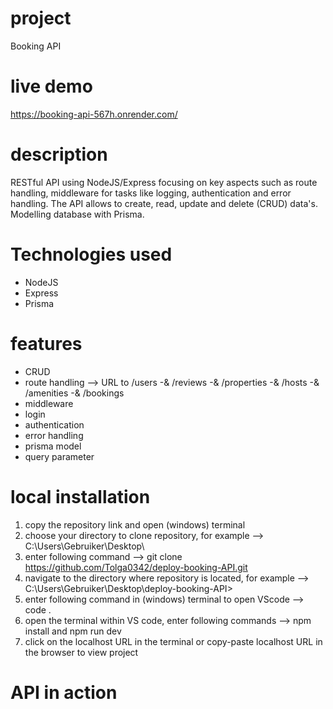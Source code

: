 # project

Booking API

# live demo 

https://booking-api-567h.onrender.com/

# description

RESTful API using NodeJS/Express focusing on key aspects such as route handling, middleware for tasks like logging, authentication and error handling. The API allows to create, read, update and delete (CRUD) data's. Modelling database with Prisma.

# Technologies used

- NodeJS
- Express
- Prisma

# features 

- CRUD
- route handling --> URL to /users -& /reviews -& /properties -& /hosts -& /amenities -& /bookings
- middleware
- login
- authentication
- error handling
- prisma model
- query parameter

# local installation 

1. copy the repository link and open (windows) terminal
2. choose your directory to clone repository, for example --> C:\Users\Gebruiker\Desktop\
3. enter following command --> git clone https://github.com/Tolga0342/deploy-booking-API.git
4. navigate to the directory where repository is located, for example --> C:\Users\Gebruiker\Desktop\deploy-booking-API>
5. enter following command in (windows) terminal to open VScode --> code .
6. open the terminal within VS code, enter following commands --> npm install and npm run dev
7. click on the localhost URL in the terminal or copy-paste localhost URL in the browser to view project

# API in action 





